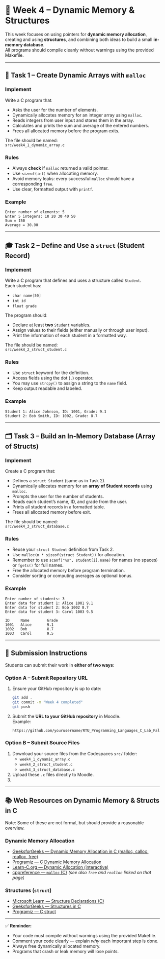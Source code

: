 # 🧩 Week 4 – Dynamic Memory & Structures

This week focuses on using pointers for **dynamic memory allocation**, creating and using **structures**, and combining both ideas to build a small **in-memory database**.  
All programs should compile cleanly without warnings using the provided Makefile.

---

## 🧠 Task 1 – Create Dynamic Arrays with `malloc`

### Implement
Write a C program that:
- Asks the user for the number of elements.
- Dynamically allocates memory for an integer array using `malloc`.
- Reads integers from user input and stores them in the array.
- Calculates and prints the sum and average of the entered numbers.
- Frees all allocated memory before the program exits.

The file should be named:  
`src/week4_1_dynamic_array.c`

### Rules
- Always **check** if `malloc` returned a valid pointer.
- Use `sizeof(int)` when allocating memory.
- Avoid memory leaks: every successful `malloc` should have a corresponding `free`.
- Use clear, formatted output with `printf`.

### Example
```
Enter number of elements: 5
Enter 5 integers: 10 20 30 40 50
Sum = 150
Average = 30.00
```

---

## 🎓 Task 2 – Define and Use a `struct` (Student Record)

### Implement
Write a C program that defines and uses a structure called `Student`.  
Each student has:
- `char name[50]`
- `int id`
- `float grade`

The program should:
- Declare at least **two** `Student` variables.
- Assign values to their fields (either manually or through user input).
- Print the information of each student in a formatted way.

The file should be named:  
`src/week4_2_struct_student.c`

### Rules
- Use `struct` keyword for the definition.
- Access fields using the dot (`.`) operator.
- You may use `strcpy()` to assign a string to the `name` field.
- Keep output readable and labeled.

### Example
```
Student 1: Alice Johnson, ID: 1001, Grade: 9.1
Student 2: Bob Smith, ID: 1002, Grade: 8.7
```

---

## 🗂️ Task 3 – Build an In-Memory Database (Array of Structs)

### Implement
Create a C program that:
- Defines a `struct Student` (same as in Task 2).
- Dynamically allocates memory for an **array of Student records** using `malloc`.
- Prompts the user for the number of students.
- Reads each student’s name, ID, and grade from the user.
- Prints all student records in a formatted table.
- Frees all allocated memory before exit.

The file should be named:  
`src/week4_3_struct_database.c`

### Rules
- Reuse your `struct Student` definition from Task 2.
- Use `malloc(n * sizeof(struct Student))` for allocation.
- Remember to use `scanf("%s", student[i].name)` for names (no spaces) or `fgets()` for full names.
- Free the allocated memory before program termination.
- Consider sorting or computing averages as optional bonus.

### Example
```
Enter number of students: 3
Enter data for student 1: Alice 1001 9.1
Enter data for student 2: Bob 1002 8.7
Enter data for student 3: Carol 1003 9.5

ID     Name        Grade
1001   Alice       9.1
1002   Bob         8.7
1003   Carol       9.5
```

---

## 💾 Submission Instructions

Students can submit their work in **either of two ways**:

### **Option A – Submit Repository URL**
1. Ensure your GitHub repository is up to date:
   ```bash
   git add .
   git commit -m "Week 4 completed"
   git push
   ```
2. Submit the **URL to your GitHub repository** in Moodle.  
   Example:  
   ```
   https://github.com/yourusername/RTU_Programming_Languages_C_Lab_Fall_2025
   ```

### **Option B – Submit Source Files**
1. Download your source files from the Codespaces `src/` folder:
   - `week4_1_dynamic_array.c`
   - `week4_2_struct_student.c`
   - `week4_3_struct_database.c`
2. Upload these `.c` files directly to Moodle.
3. 

---

## 📚 Web Resources on Dynamic Memory & Structs in C

Note: Some of these are not formal, but should provide a reasonable overview.

### Dynamic Memory Allocation
- [GeeksforGeeks — Dynamic Memory Allocation in C (malloc, calloc, realloc, free)](https://www.geeksforgeeks.org/c/dynamic-memory-allocation-in-c-using-malloc-calloc-free-and-realloc/)  
- [Programiz — C Dynamic Memory Allocation](https://www.programiz.com/c-programming/c-dynamic-memory-allocation)  
- [Learn-C.org — Dynamic Allocation (interactive)](https://www.learn-c.org/en/Dynamic_allocation)  
- [cppreference — `malloc` (C)](https://en.cppreference.com/w/c/memory/malloc)  *(see also `free` and `realloc` linked on that page)*

### Structures (`struct`)
- [Microsoft Learn — Structure Declarations (C)](https://learn.microsoft.com/en-us/cpp/c-language/structure-declarations?view=msvc-170)  
- [GeeksforGeeks — Structures in C](https://www.geeksforgeeks.org/c/structures-c/)  
- [Programiz — C struct](https://www.programiz.com/c-programming/c-structures)


---

✅ **Reminder:**  
- Your code must compile without warnings using the provided Makefile.  
- Comment your code clearly — explain *why* each important step is done.  
- Always free dynamically allocated memory.  
- Programs that crash or leak memory will lose points.
